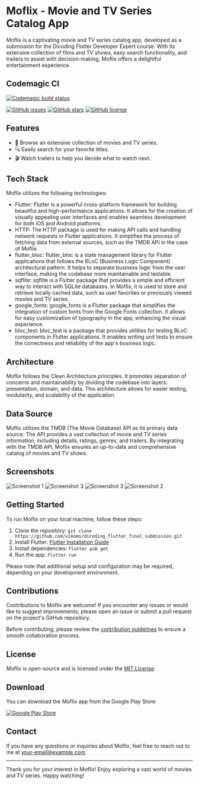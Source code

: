 # Moflix - Movie and TV Series Catalog App

Moflix is a captivating movie and TV series catalog app, developed as a submission for the Dicoding Flutter Developer Expert course. With its extensive collection of films and TV shows, easy search functionality, and trailers to assist with decision-making, Moflix offers a delightful entertainment experience.

## Codemagic CI

[![Codemagic build status](https://api.codemagic.io/apps/63ce2a8c825f0c04b50ad987/63ce2a8c825f0c04b50ad986/status_badge.svg)](https://codemagic.io/apps/63ce2a8c825f0c04b50ad987/63ce2a8c825f0c04b50ad986/latest_build)

[![GitHub issues](https://img.shields.io/github/issues/vikoms/dicoding_flutter_final_submission)](https://github.com/vikoms/dicoding_flutter_final_submission/issues)
[![GitHub stars](https://img.shields.io/github/stars/vikoms/dicoding_flutter_final_submission)](https://github.com/vikoms/dicoding_flutter_final_submission/stargazers)
[![GitHub license](https://img.shields.io/github/license/vikoms/dicoding_flutter_final_submission)](https://github.com/vikoms/dicoding_flutter_final_submission/blob/main/LICENSE)

## Features

- 🎥 Browse an extensive collection of movies and TV series.
- 🔍 Easily search for your favorite titles.
- 🎬 Watch trailers to help you decide what to watch next.

## Tech Stack

Moflix utilizes the following technologies:

- Flutter: Flutter is a powerful cross-platform framework for building beautiful and high-performance applications. It allows for the creation of visually appealing user interfaces and enables seamless development for both iOS and Android platforms.
- HTTP: The HTTP package is used for making API calls and handling network requests in Flutter applications. It simplifies the process of fetching data from external sources, such as the TMDB API in the case of Moflix.
- flutter_bloc: flutter_bloc is a state management library for Flutter applications that follows the BLoC (Business Logic Component) architectural pattern. It helps to separate business logic from the user interface, making the codebase more maintainable and testable.
- sqflite: sqflite is a Flutter package that provides a simple and efficient way to interact with SQLite databases. In Moflix, it is used to store and retrieve locally cached data, such as user favorites or previously viewed movies and TV series.
- google_fonts: google_fonts is a Flutter package that simplifies the integration of custom fonts from the Google Fonts collection. It allows for easy customization of typography in the app, enhancing the visual experience.
- bloc_test: bloc_test is a package that provides utilities for testing BLoC components in Flutter applications. It enables writing unit tests to ensure the correctness and reliability of the app's business logic.

## Architecture

Moflix follows the Clean Architecture principles. It promotes separation of concerns and maintainability by dividing the codebase into layers: presentation, domain, and data. This architecture allows for easier testing, modularity, and scalability of the application.

## Data Source

Moflix utilizes the TMDB (The Movie Database) API as its primary data source. The API provides a vast collection of movie and TV series information, including details, ratings, genres, and trailers. By integrating with the TMDB API, Moflix ensures an up-to-date and comprehensive catalog of movies and TV shows.

## Screenshots

![Screenshot 1](screenshots/movie_home_page.jpeg)
![Screenshot 3](screenshots/tv_detail_page.jpeg)
![Screenshot 3](screenshots/trailer_page.jpeg)
![Screenshot 2](screenshots/search_page.jpeg)

## Getting Started

To run Moflix on your local machine, follow these steps:

1. Clone the repository: `git clone https://github.com/vikoms/dicoding_flutter_final_submission.git`
2. Install Flutter: [Flutter Installation Guide](https://flutter.dev/docs/get-started/install)
3. Install dependencies: `flutter pub get`
4. Run the app: `flutter run`

Please note that additional setup and configuration may be required, depending on your development environment.

## Contributions

Contributions to Moflix are welcome! If you encounter any issues or would like to suggest improvements, please open an issue or submit a pull request on the project's GitHub repository.

Before contributing, please review the [contribution guidelines](CONTRIBUTING.md) to ensure a smooth collaboration process.

## License

Moflix is open-source and is licensed under the [MIT License](LICENSE).

## Download

You can download the Moflix app from the Google Play Store:

[![Google Play Store](https://play.google.com/intl/en_us/badges/static/images/badges/en_badge_web_generic.png)](https://play.google.com/store/apps/details?id=com.viko.moflix)

## Contact

If you have any questions or inquiries about Moflix, feel free to reach out to me at [your-email@example.com](mailto:your-email@example.com).

---

Thank you for your interest in Moflix! Enjoy exploring a vast world of movies and TV series. Happy watching!
